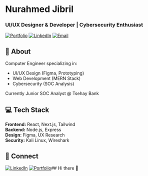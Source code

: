 # Nurahmed Jibril
### UI/UX Designer & Developer | Cybersecurity Enthusiast

[![Portfolio](https://img.shields.io/badge/🌐_Portfolio-FF5722?style=flat)](https://nurahmedjibril.vercel.app/)
[![LinkedIn](https://img.shields.io/badge/🔗_LinkedIn-0077B5?style=flat)](https://www.linkedin.com/in/nurahmed-jibril)
[![Email](https://img.shields.io/badge/📧_Email-D14836?style=flat)](mailto:jibrilnurahmed34@gmail.com)

## 🚀 About
Computer Engineer specializing in:
- UI/UX Design (Figma, Prototyping)
- Web Development (MERN Stack)
- Cybersecurity (SOC Analysis)

Currently Junior SOC Analyst @ Tsehay Bank

## 💻 Tech Stack
**Frontend:** React, Next.js, Tailwind  
**Backend:** Node.js, Express  
**Design:** Figma, UX Research  
**Security:** Kali Linux, Wireshark  

## 🔗 Connect
[![LinkedIn](https://img.shields.io/badge/LinkedIn-0077B5?style=flat&logo=linkedin&logoColor=white)](https://linkedin.com/in/yourprofile)
[![Portfolio](https://img.shields.io/badge/Portfolio-FF5722?style=flat)](https://yourportfolio.link)## Hi there 👋

<!--
**nurfish006/nurfish006** is a ✨ _special_ ✨ repository because its `README.md` (this file) appears on your GitHub profile.

Here are some ideas to get you started:

- 🔭 I’m currently working on ...
- 🌱 I’m currently learning ...
- 👯 I’m looking to collaborate on ...
- 🤔 I’m looking for help with ...
- 💬 Ask me about ...
- 📫 How to reach me: ...
- 😄 Pronouns: ...
- ⚡ Fun fact: ...
-->
